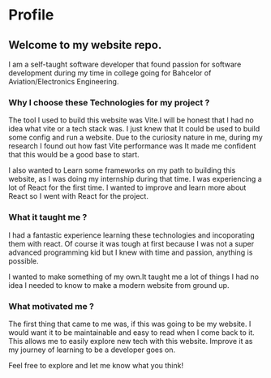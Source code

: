 # Profile

## Welcome to my website repo.

I am a self-taught software developer that found passion for software development during my time in college
going for Bahcelor of Aviation/Electronics Engineering.

### Why I choose these Technologies for my project ?

The tool I used to build this website was Vite.I will be honest that I had no idea
what vite or a tech stack was. I just knew that It could be used to build some config
and run a website.
Due to the curiosity nature in me, during my research I found out how fast Vite performance was
It made me confident that this would be a good base to start.

I also wanted to Learn some frameworks on my path to building this website,
as I was doing my internship during that time. I was experiencing a lot of React
for the first time. I wanted to improve and learn more about React
so I went with React for the project.

### What it taught me ?

I had a fantastic experience learning these technologies and incoporating
them with react. Of course it was tough at first because I was not a super advanced
programming kid but I knew with time and passion, anything is possible.

I wanted to make something of my own.It taught me a lot of things I had no idea I needed to know to make a modern website from ground up.

### What motivated me ?

The first thing that came to me was, if this was going to be my website. I would want
it to be maintainable and easy to read when I come back to it. This allows me to
easily explore new tech with this website. Improve it as
my journey of learning to be a developer goes on.

Feel free to explore and let me know what you think!
